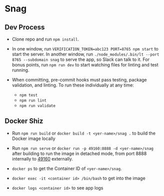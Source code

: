 # Snag

## Dev Process

- Clone repo and run `npm install`.

- In one window, run `VERIFICATION_TOKEN=abc123 PORT=8765 npm start` to start the server. In another window, run `./node_modules/.bin/lt --port 8765 --subdomain snag` to serve the app, so Slack can talk to it. For bonus points, run `npm run dev` to start watching files for linting and test running.

- When committing, pre-commit hooks must pass testing, package validation, and linting. To run these individually at any time:
  - `npm test`
  - `npm run lint`
  - `npm run validate`

## Docker Shiz

- Run `npm run build` or `docker build -t <yer-name>/snag .` to build the Docker image locally

- Run `npm run serve` or `docker run -p 49160:8888 -d <yer-name>/snag` after building to run the image in detached mode, from port 8888 internally to [49160](http://0.0.0.0:49160) externally.

- `docker ps` to get the Container ID of `<yer-name>/snag`.

- `docker exec -it <container id> /bin/bash` to get into the image

- `docker logs <container id>` to see app logs
